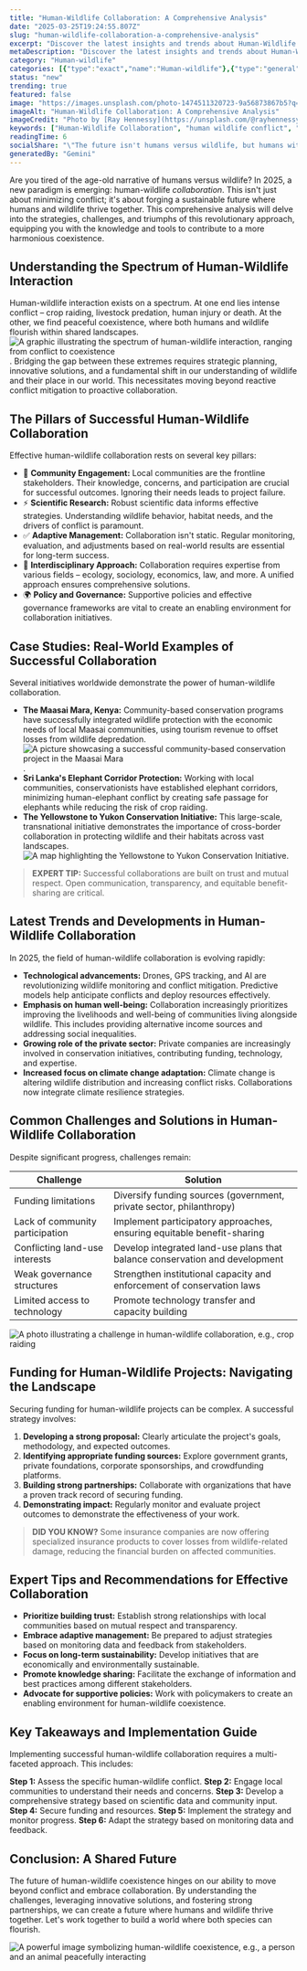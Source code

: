 ```yaml
---
title: "Human-Wildlife Collaboration: A Comprehensive Analysis"
date: "2025-03-25T19:24:55.807Z"
slug: "human-wildlife-collaboration-a-comprehensive-analysis"
excerpt: "Discover the latest insights and trends about Human-Wildlife Collaboration. This comprehensive guide covers everything you need to know about Human-Wildlife Collaboration in 2025."
metaDescription: "Discover the latest insights and trends about Human-Wildlife Collaboration. This comprehensive guide covers everything you need to know about Human-Wildlif..."
category: "Human-wildlife"
categories: [{"type":"exact","name":"Human-wildlife"},{"type":"general","name":"Conservation"},{"type":"medium","name":"Wildlife Management"},{"type":"specific","name":"Habitat Restoration"},{"type":"niche","name":"Rewilding Projects"}]
status: "new"
trending: true
featured: false
image: "https://images.unsplash.com/photo-1474511320723-9a56873867b5?q=85&w=1200&fit=max&fm=webp&auto=compress"
imageAlt: "Human-Wildlife Collaboration: A Comprehensive Analysis"
imageCredit: "Photo by [Ray Hennessy](https://unsplash.com/@rayhennessy) on Unsplash"
keywords: ["Human-Wildlife Collaboration", "human wildlife conflict", "human wildlife coexistence", "wildlife conservation collaboration", "collaborative wildlife management", "human wildlife interaction solutions", "funding for human wildlife projects", "best practices human wildlife coexistence", "human wildlife conflict mitigation strategies", "reducing human wildlife conflict"]
readingTime: 6
socialShare: "\"The future isn't humans versus wildlife, but humans with wildlife.  Successful collaboration requires a fundamental shift in perspective, prioritizing shared landscapes and mutual benefit.\""
generatedBy: "Gemini"
---
```




Are you tired of the age-old narrative of humans versus wildlife?  In 2025, a new paradigm is emerging: human-wildlife *collaboration*. This isn't just about minimizing conflict; it's about forging a sustainable future where humans and wildlife thrive together. This comprehensive analysis will delve into the strategies, challenges, and triumphs of this revolutionary approach, equipping you with the knowledge and tools to contribute to a more harmonious coexistence.

## Understanding the Spectrum of Human-Wildlife Interaction

Human-wildlife interaction exists on a spectrum.  At one end lies intense conflict – crop raiding, livestock predation, human injury or death. At the other, we find peaceful coexistence, where both humans and wildlife flourish within shared landscapes.  ![A graphic illustrating the spectrum of human-wildlife interaction, ranging from conflict to coexistence](https://images.unsplash.com/photo-1516934024742-b461fba47600?q=85&w=1200&fit=max&fm=webp&auto=compress).  Bridging the gap between these extremes requires strategic planning, innovative solutions, and a fundamental shift in our understanding of wildlife and their place in our world.  This necessitates moving beyond reactive conflict mitigation to proactive collaboration.

## The Pillars of Successful Human-Wildlife Collaboration

Effective human-wildlife collaboration rests on several key pillars:

* 🔑 **Community Engagement:** Local communities are the frontline stakeholders. Their knowledge, concerns, and participation are crucial for successful outcomes.  Ignoring their needs leads to project failure.
* ⚡ **Scientific Research:** Robust scientific data informs effective strategies. Understanding wildlife behavior, habitat needs, and the drivers of conflict is paramount.
* ✅ **Adaptive Management:**  Collaboration isn't static.  Regular monitoring, evaluation, and adjustments based on real-world results are essential for long-term success.
* 🤝 **Interdisciplinary Approach:**  Collaboration requires expertise from various fields – ecology, sociology, economics, law, and more.  A unified approach ensures comprehensive solutions.
* 🌍 **Policy and Governance:** Supportive policies and effective governance frameworks are vital to create an enabling environment for collaboration initiatives.

## Case Studies: Real-World Examples of Successful Collaboration

Several initiatives worldwide demonstrate the power of human-wildlife collaboration.

* **The Maasai Mara, Kenya:**  Community-based conservation programs have successfully integrated wildlife protection with the economic needs of local Maasai communities, using tourism revenue to offset losses from wildlife depredation. ![A picture showcasing a successful community-based conservation project in the Maasai Mara](https://images.unsplash.com/photo-1474511320723-9a56873867b5?q=85&w=1200&fit=max&fm=webp&auto=compress).
* **Sri Lanka's Elephant Corridor Protection:**  Working with local communities, conservationists have established elephant corridors, minimizing human-elephant conflict by creating safe passage for elephants while reducing the risk of crop raiding.
* **The Yellowstone to Yukon Conservation Initiative:**  This large-scale, transnational initiative demonstrates the importance of cross-border collaboration in protecting wildlife and their habitats across vast landscapes. ![A map highlighting the Yellowstone to Yukon Conservation Initiative](https://images.unsplash.com/photo-1504006833117-8886a355efbf?q=85&w=1200&fit=max&fm=webp&auto=compress).

> **EXPERT TIP:** Successful collaborations are built on trust and mutual respect.  Open communication, transparency, and equitable benefit-sharing are critical.

## Latest Trends and Developments in Human-Wildlife Collaboration

In 2025, the field of human-wildlife collaboration is evolving rapidly:

* **Technological advancements:**  Drones, GPS tracking, and AI are revolutionizing wildlife monitoring and conflict mitigation.  Predictive models help anticipate conflicts and deploy resources effectively.
* **Emphasis on human well-being:**  Collaboration increasingly prioritizes improving the livelihoods and well-being of communities living alongside wildlife.  This includes providing alternative income sources and addressing social inequalities.
* **Growing role of the private sector:**  Private companies are increasingly involved in conservation initiatives, contributing funding, technology, and expertise.
* **Increased focus on climate change adaptation:**  Climate change is altering wildlife distribution and increasing conflict risks.  Collaborations now integrate climate resilience strategies.

## Common Challenges and Solutions in Human-Wildlife Collaboration

Despite significant progress, challenges remain:

| Challenge                     | Solution                                                                    |
|------------------------------|-----------------------------------------------------------------------------|
| Funding limitations           | Diversify funding sources (government, private sector, philanthropy)         |
| Lack of community participation | Implement participatory approaches, ensuring equitable benefit-sharing        |
| Conflicting land-use interests | Develop integrated land-use plans that balance conservation and development |
| Weak governance structures    | Strengthen institutional capacity and enforcement of conservation laws        |
| Limited access to technology   | Promote technology transfer and capacity building                            |

![A photo illustrating a challenge in human-wildlife collaboration, e.g., crop raiding](https://images.unsplash.com/photo-1500479694472-551d1fb6258d?q=85&w=1200&fit=max&fm=webp&auto=compress)

## Funding for Human-Wildlife Projects: Navigating the Landscape

Securing funding for human-wildlife projects can be complex.  A successful strategy involves:

1.  **Developing a strong proposal:**  Clearly articulate the project's goals, methodology, and expected outcomes.
2.  **Identifying appropriate funding sources:**  Explore government grants, private foundations, corporate sponsorships, and crowdfunding platforms.
3.  **Building strong partnerships:**  Collaborate with organizations that have a proven track record of securing funding.
4.  **Demonstrating impact:**  Regularly monitor and evaluate project outcomes to demonstrate the effectiveness of your work.

> **DID YOU KNOW?**  Some insurance companies are now offering specialized insurance products to cover losses from wildlife-related damage, reducing the financial burden on affected communities.

## Expert Tips and Recommendations for Effective Collaboration

* **Prioritize building trust:**  Establish strong relationships with local communities based on mutual respect and transparency.
* **Embrace adaptive management:**  Be prepared to adjust strategies based on monitoring data and feedback from stakeholders.
* **Focus on long-term sustainability:**  Develop initiatives that are economically and environmentally sustainable.
* **Promote knowledge sharing:**  Facilitate the exchange of information and best practices among different stakeholders.
* **Advocate for supportive policies:**  Work with policymakers to create an enabling environment for human-wildlife coexistence.

## Key Takeaways and Implementation Guide

Implementing successful human-wildlife collaboration requires a multi-faceted approach. This includes:

**Step 1:** Assess the specific human-wildlife conflict.
**Step 2:** Engage local communities to understand their needs and concerns.
**Step 3:** Develop a comprehensive strategy based on scientific data and community input.
**Step 4:** Secure funding and resources.
**Step 5:** Implement the strategy and monitor progress.
**Step 6:** Adapt the strategy based on monitoring data and feedback.

## Conclusion: A Shared Future

The future of human-wildlife coexistence hinges on our ability to move beyond conflict and embrace collaboration.  By understanding the challenges, leveraging innovative solutions, and fostering strong partnerships, we can create a future where humans and wildlife thrive together.  Let's work together to build a world where both species can flourish.

![A powerful image symbolizing human-wildlife coexistence, e.g., a person and an animal peacefully interacting](https://images.unsplash.com/photo-1504173010664-32509aeebb62?q=85&w=1200&fit=max&fm=webp&auto=compress)
